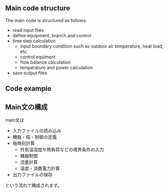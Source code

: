 ## Main code structure
The main code is structured as follows:
- read input files
- define equipment, branch and control
- time step calculation
  - input boundary condition such as outdoor air temperature, heat load, etc.
  - control equiment
  - flow balance calculation
  - temperature and power calculation
- save output files
## Code example


## Main文の構成
main文は  
- 入力ファイルの読み込み
- 機器・枝・制御の定義
- 毎時刻計算
  - 外気温湿度や熱負荷などの境界条件の入力
  - 機器制御
  - 流量計算
  - 温度・消費電力計算
- 出力ファイルの保存  

という流れで構成されます。
